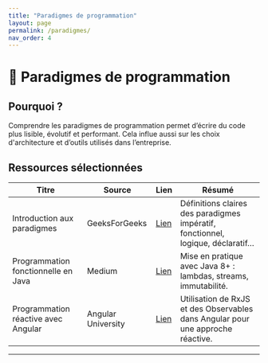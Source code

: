 ```yaml
---
title: "Paradigmes de programmation"
layout: page
permalink: /paradigmes/
nav_order: 4
---
```


# 🧠 Paradigmes de programmation

## Pourquoi ?

Comprendre les paradigmes de programmation permet d’écrire du code plus lisible, évolutif et performant. Cela influe aussi sur les choix d'architecture et d’outils utilisés dans l’entreprise.

## Ressources sélectionnées

| Titre | Source | Lien | Résumé |
|-------|--------|------|--------|
| Introduction aux paradigmes | GeeksForGeeks | [Lien](https://www.geeksforgeeks.org/introduction-of-programming-paradigms/) | Définitions claires des paradigmes impératif, fonctionnel, logique, déclaratif… |
| Programmation fonctionnelle en Java | Medium | [Lien](https://medium.com/functional-programming-in-java) | Mise en pratique avec Java 8+ : lambdas, streams, immutabilité. |
| Programmation réactive avec Angular | Angular University | [Lien](https://blog.angular-university.io/angular-reactive-programming-rxjs/) | Utilisation de RxJS et des Observables dans Angular pour une approche réactive. |

---
